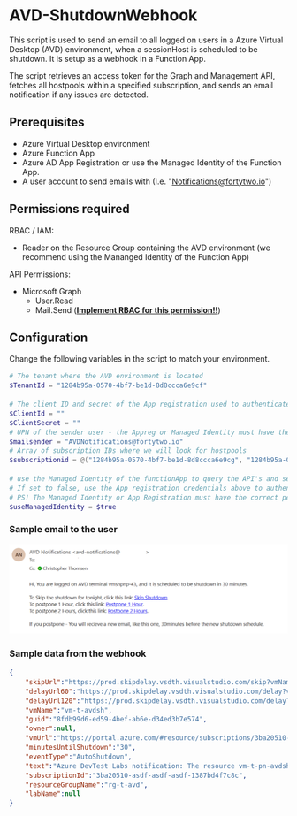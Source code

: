 # AVD-ShutdownWebhook

This script is used to send an email to all logged on users in a Azure Virtual Desktop (AVD) environment, when a sessionHost is scheduled to be shutdown.
It is setup as a webhook in a Function App.

The script retrieves an access token for the Graph and Management API, fetches all hostpools within a specified subscription, 
and sends an email notification if any issues are detected.

## Prerequisites

- Azure Virtual Desktop environment
- Azure Function App
- Azure AD App Registration or use the Managed Identity of the Function App.
- A user account to send emails with (I.e. "Notifications@fortytwo.io")

## Permissions required

RBAC / IAM:

- Reader on the Resource Group containing the AVD environment (we recommend using the Mananged Identity of the Function App)

API Permissions:

- Microsoft Graph
  - User.Read
  - Mail.Send (**[Implement RBAC for this permission!!](https://learn.microsoft.com/en-us/Exchange/permissions-exo/application-rbac)**)

## Configuration

Change the following variables in the script to match your environment.

``` PowerShell
# The tenant where the AVD environment is located
$TenantId = "1284b95a-0570-4bf7-be1d-8d8ccca6e9cf"

# The client ID and secret of the App registration used to authenticate - set blank if using Managed Identity
$ClientId = ""
$ClientSecret = ""
# UPN of the sender user - the Appreg or Managed Identity must have the right to send email on behalf of this user
$mailsender = "AVDNotifications@fortytwo.io"
# Array of subscription IDs where we will look for hostpools
$subscriptionid = @("1284b95a-0570-4bf7-be1d-8d8ccca6e9cg", "1284b95a-0570-4bf7-be1d-8d8ccca6e9ch") 

# use the Managed Identity of the functionApp to query the API's and send email?
# If set to false, use the App registration credentials above to authenticate
# PS! The Managed Identity or App Registration must have the correct permissions.
$useManagedIdentity = $true

```

### Sample email to the user

![How the email to the users looks like](media/2024-04-16-11-46-15.png)

### Sample data from the webhook

``` JSON
{
    "skipUrl":"https://prod.skipdelay.vsdth.visualstudio.com/skip?vmName=vm-t-pn-avdsh&guid=8fdb99d6-ed59-4bef-ab6e-d34ed3b7e574&subscriptionId=3ba20510-asdf-asdf-asdf-1387bd4f7c8c&operation=skip",
    "delayUrl60":"https://prod.skipdelay.vsdth.visualstudio.com/delay?vmName=vm-t-pn-avdsh&guid=8fdb99d6-ed59-4bef-ab6e-d34ed3b7e574&subscriptionId=3ba20510-asdf-asdf-asdf-1387bd4f7c8c&timeDelay=60&operation=delay",
    "delayUrl120":"https://prod.skipdelay.vsdth.visualstudio.com/delay?vmName=vm-t-pn-avdsh&guid=8fdb99d6-ed59-4bef-ab6e-d34ed3b7e574&subscriptionId=3ba20510-asdf-asdf-asdf-1387bd4f7c8c&timeDelay=120&operation=delay",
    "vmName":"vm-t-avdsh",
    "guid":"8fdb99d6-ed59-4bef-ab6e-d34ed3b7e574",
    "owner":null,
    "vmUrl":"https://portal.azure.com/#resource/subscriptions/3ba20510-asdf-asdf-asdf-1387bd4f7c8c/resourceGroups/rg-t-avd/providers/Microsoft.Compute/virtualMachines/vm-t-avdsh",
    "minutesUntilShutdown":"30",
    "eventType":"AutoShutdown",
    "text":"Azure DevTest Labs notification: The resource vm-t-pn-avdsh in resource group rg-t-avd with subscription Id 3ba20510-asdf-asdf-asdf-1387bd4f7c8c is scheduled for automatic shutdown in 30 minutes. this auto-shutdown. . .",
    "subscriptionId":"3ba20510-asdf-asdf-asdf-1387bd4f7c8c",
    "resourceGroupName":"rg-t-avd",
    "labName":null
}
```
